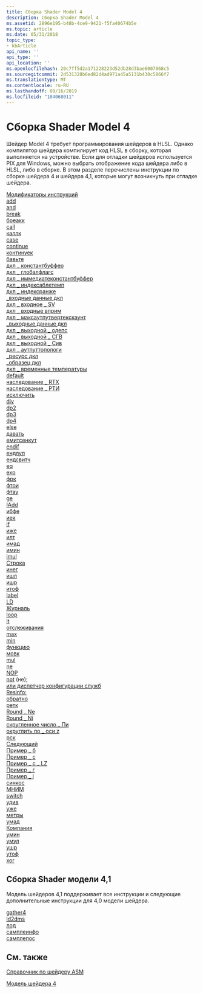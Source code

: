 ```yaml
---
title: Сборка Shader Model 4
description: Сборка Shader Model 4
ms.assetid: 2896e195-b48b-4ce9-9421-f5fa40674b5e
ms.topic: article
ms.date: 05/31/2018
topic_type:
- kbArticle
api_name: ''
api_type: ''
api_location: ''
ms.openlocfilehash: 20c7ff5d2a171228223d52db28d3bae6007068c5
ms.sourcegitcommit: 2d531328b6ed82d4ad971a45a5131b430c5866f7
ms.translationtype: MT
ms.contentlocale: ru-RU
ms.lasthandoff: 09/16/2019
ms.locfileid: "104068011"
---
```

# <a name="shader-model-4-assembly"></a>Сборка Shader Model 4

Шейдер Model 4 требует программирования шейдеров в HLSL. Однако компилятор шейдера компилирует код HLSL в сборку, которая выполняется на устройстве. Если для отладки шейдеров используется PIX для Windows, можно выбрать отображение кода шейдера либо в HLSL, либо в сборке. В этом разделе перечислены инструкции по сборке шейдера 4 и шейдера 4,1, которые могут возникнуть при отладке шейдера.

<dl>

[Модификаторы инструкций](instruction-modifiers.md)  
[add](add--sm4---asm-.md)  
[and](and--sm4---asm-.md)  
[break](break--sm4---asm-.md)  
[бреакк](breakc--sm4---asm-.md)  
[call](call--sm4---asm-.md)  
[каллк](callc--sm4---asm-.md)  
[case](case--sm4---asm-.md)  
[continue](continue--sm4---asm-.md)  
[континуек](continuec--sm4---asm-.md)  
[бавьте](cut--sm4---asm-.md)  
[дкл \_ константбуффер](dcl-constantbuffer.md)  
[дкл \_ глобалфлагс](dcl-globalflags.md)  
[дкл \_ иммедиатеконстантбуффер](dcl-immediateconstantbuffer.md)  
[дкл \_ индексаблетемп](dcl-indexabletemp.md)  
[дкл \_ индексранже](dcl-indexrange.md)  
[\_входные данные дкл](dcl-input.md)  
[дкл \_ входное \_ SV](dcl-input-sv.md)  
[дкл \_ входные вприм](dcl-input-vprim.md)  
[дкл \_ максаутпутвертекскаунт](dcl-maxoutputvertexcount.md)  
[\_выходные данные дкл](dcl-output.md)  
[дкл \_ выходной \_ одепс](dcl-output-odepth.md)  
[дкл \_ выходной \_ СГВ](dcl-output-sgv.md)  
[дкл \_ выходной \_ Сив](dcl-output-siv.md)  
[дкл \_ аутпуттопологи](dcl-outputtopology.md)  
[\_ресурс дкл](dcl-resource.md)  
[\_образец дкл](dcl-sampler.md)  
[дкл \_ временные температуры](dcl-temps.md)  
[default](default--sm4---asm-.md)  
[наследование \_ RTX](deriv-rtx--sm4---asm-.md)  
[наследование \_ РТИ](deriv-rty--sm4---asm-.md)  
[исключить](discard--sm4---asm-.md)  
[div](div--sm4---asm-.md)  
[dp2](dp2--sm4---asm-.md)  
[dp3](dp3--sm4---asm-.md)  
[dp4](dp4--sm4---asm-.md)  
[else](else--sm4---asm-.md)  
[давать](emit--sm4---asm-.md)  
[емитсенкут](emitthencut--sm4---asm-.md)  
[endif](endif--sm4---asm-.md)  
[ендлуп](endloop--sm4---asm-.md)  
[ендсвитч](endswitch--sm4---asm-.md)  
[eq](eq--sm4---asm-.md)  
[exp](exp--sm4---asm-.md)  
[фрк](frc--sm4---asm-.md)  
[фтои](ftoi--sm4---asm-.md)  
[фтау](ftou--sm4---asm-.md)  
[ge](ge--sm4---asm-.md)  
[IAdd](iadd--sm4---asm-.md)  
[ибфе](dne--sm5---asm-.md)  
[иек](ieq--sm4---asm-.md)  
[if](if--sm4---asm-.md)  
[иже](ige--sm4---asm-.md)  
[илт](ilt--sm4---asm-.md)  
[имад](imad--sm4---asm-.md)  
[имин](imin--sm4---asm-.md)  
[imul](imul--sm4---asm-.md)  
[Строка](ine--sm4---asm-.md)  
[инег](ineg--sm4---asm-.md)  
[ишл](ishl--sm4---asm-.md)  
[ишр](ishr--sm4---asm-.md)  
[итоф](itof--sm4---asm-.md)  
[label](label--sm4---asm-.md)  
[LD](ld--sm4---asm-.md)  
[Журналь](log--sm4---asm-.md)  
[loop](loop--sm4---asm-.md)  
[lt](lt--sm4---asm-.md)  
[отслеживания](mad--sm4---asm-.md)  
[max](max--sm4---asm-.md)  
[min](min--sm4---asm-.md)  
[функцию](mov--sm4---asm-.md)  
[мовк](movc--sm4---asm-.md)  
[mul](mul--sm4---asm-.md)  
[ne](ne--sm4---asm-.md)  
[NOP](nop--sm4---asm-.md)  
[not](not--sm4---asm-.md) (не);  
[или диспетчер конфигурации служб](or--sm4---asm-.md)  
[Resinfo:](resinfo--sm4---asm-.md)  
[обратно](ret--sm4---asm-.md)  
[ретк](retc--sm4---asm-.md)  
[Round \_ Ne](round-ne--sm4---asm-.md)  
[Round \_ Ni](round-ni--sm4---asm-.md)  
[скругленное число \_ Пи](round-pi--sm4---asm-.md)  
[округлить по \_ оси z](round-z--sm4---asm-.md)  
[рск](rsq--sm4---asm-.md)  
[Следующий](sample--sm4---asm-.md)  
[Пример \_ б](sample-b--sm4---asm-.md)  
[Пример \_ с](sample-c--sm4---asm-.md)  
[Пример \_ c \_ LZ](sample-c-lz--sm4---asm-.md)  
[Пример \_ г](sample-d--sm4---asm-.md)  
[Пример \_ l](sample-l--sm4---asm-.md)  
[синкос](sincos--sm4---asm-.md)  
[МНИМ](sqrt--sm4---asm-.md)  
[switch](switch--sm4---asm-.md)  
[удив](udiv--sm4---asm-.md)  
[уже](uge--sm4---asm-.md)  
[метры](ult--sm4---asm-.md)  
[умад](umad--sm4---asm-.md)  
[Компания](umax--sm4---asm-.md)  
[умин](umin--sm4---asm-.md)  
[умул](umul--sm4---asm-.md)  
[ушр](ushr--sm4---asm-.md)  
[утоф](utof--sm4---asm-.md)  
[xor](xor--sm4---asm-.md)  
</dl>

## <a name="shader-model-41-assembly"></a>Сборка Shader модели 4,1

Модель шейдеров 4,1 поддерживает все инструкции и следующие дополнительные инструкции для 4,0 модели шейдера.

<dl>

[gather4](gather4--sm4-1---asm-.md)  
[ld2dms](ld2dms--sm4-1---asm-.md)  
[лод](lod--sm4-1---asm-.md)  
[самплеинфо](sampleinfo--sm4-1---asm-.md)  
[самплепос](samplepos--sm4-1---asm-.md)  
</dl>

## <a name="related-topics"></a>См. также

<dl> <dt>

[Справочник по шейдеру ASM](dx9-graphics-reference-asm.md)
</dt> <dt>

[Модель шейдера 4](dx-graphics-hlsl-sm4.md)
</dt> </dl>

 

 




